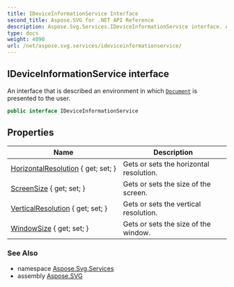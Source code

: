 ```yaml
---
title: IDeviceInformationService Interface
second_title: Aspose.SVG for .NET API Reference
description: Aspose.Svg.Services.IDeviceInformationService interface. An interface that is described an environment in which Document is presented to the user
type: docs
weight: 4090
url: /net/aspose.svg.services/ideviceinformationservice/
---
```

## IDeviceInformationService interface

An interface that is described an environment in which [`Document`](../../aspose.svg.dom/document/) is presented to the user.

```csharp
public interface IDeviceInformationService
```

## Properties

| Name | Description |
| --- | --- |
| [HorizontalResolution](../../aspose.svg.services/ideviceinformationservice/horizontalresolution/) { get; set; } | Gets or sets the horizontal resolution. |
| [ScreenSize](../../aspose.svg.services/ideviceinformationservice/screensize/) { get; set; } | Gets or sets the size of the screen. |
| [VerticalResolution](../../aspose.svg.services/ideviceinformationservice/verticalresolution/) { get; set; } | Gets or sets the vertical resolution. |
| [WindowSize](../../aspose.svg.services/ideviceinformationservice/windowsize/) { get; set; } | Gets or sets the size of the window. |

### See Also

* namespace [Aspose.Svg.Services](../../aspose.svg.services/)
* assembly [Aspose.SVG](../../)
